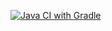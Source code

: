 [![Java CI with Gradle](https://github.com/Meruduya/AutomationBasics--lecture4/actions/workflows/gradle.yml/badge.svg)](https://github.com/Meruduya/AutomationBasics--lecture4/actions/workflows/gradle.yml)
